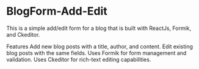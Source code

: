 # BlogForm-Add-Edit
This is a simple add/edit form for a blog that is built with ReactJs, Formik, and Ckeditor.

Features
Add new blog posts with a title, author, and content.
Edit existing blog posts with the same fields.
Uses Formik for form management and validation.
Uses Ckeditor for rich-text editing capabilities.
